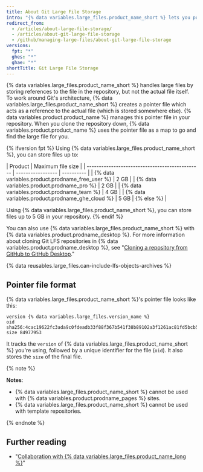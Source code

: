 ```yaml
---
title: About Git Large File Storage
intro: "{% data variables.large_files.product_name_short %} lets you push files to {% data variables.product.product_name %} that are larger than the Git push limit."
redirect_from:
  - /articles/about-large-file-storage/
  - /articles/about-git-large-file-storage
  - /github/managing-large-files/about-git-large-file-storage
versions:
  fpt: "*"
  ghes: "*"
  ghae: "*"
shortTitle: Git Large File Storage
---
```


{% data variables.large_files.product_name_short %} handles large files by storing references to the file in the repository, but not the actual file itself. To work around Git's architecture, {% data variables.large_files.product_name_short %} creates a pointer file which acts as a reference to the actual file (which is stored somewhere else). {% data variables.product.product_name %} manages this pointer file in your repository. When you clone the repository down, {% data variables.product.product_name %} uses the pointer file as a map to go and find the large file for you.

{% ifversion fpt %}
Using {% data variables.large_files.product_name_short %}, you can store files up to:

| Product                                         | Maximum file size |
| ----------------------------------------------- | ----------------- | ---------- |
| {% data variables.product.prodname_free_user %} | 2 GB              |
| {% data variables.product.prodname_pro %}       | 2 GB              |
| {% data variables.product.prodname_team %}      | 4 GB              |
| {% data variables.product.prodname_ghe_cloud %} | 5 GB              | {% else %} |

Using {% data variables.large_files.product_name_short %}, you can store files up to 5 GB in your repository.
{% endif %}

You can also use {% data variables.large_files.product_name_short %} with {% data variables.product.prodname_desktop %}. For more information about cloning Git LFS repositories in {% data variables.product.prodname_desktop %}, see "[Cloning a repository from GitHub to GitHub Desktop](/desktop/guides/contributing-to-projects/cloning-a-repository-from-github-to-github-desktop)."

{% data reusables.large_files.can-include-lfs-objects-archives %}

## Pointer file format

{% data variables.large_files.product_name_short %}'s pointer file looks like this:

```
version {% data variables.large_files.version_name %}
oid sha256:4cac19622fc3ada9c0fdeadb33f88f367b541f38b89102a3f1261ac81fd5bcb5
size 84977953
```

It tracks the `version` of {% data variables.large_files.product_name_short %} you're using, followed by a unique identifier for the file (`oid`). It also stores the `size` of the final file.

{% note %}

**Notes**:

- {% data variables.large_files.product_name_short %} cannot be used with {% data variables.product.prodname_pages %} sites.
- {% data variables.large_files.product_name_short %} cannot be used with template repositories.

{% endnote %}

## Further reading

- "[Collaboration with {% data variables.large_files.product_name_long %}](/articles/collaboration-with-git-large-file-storage)"
